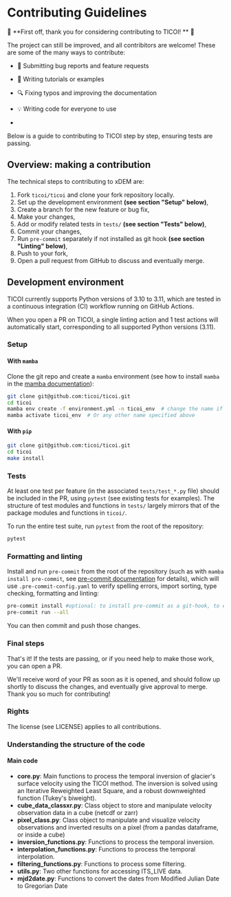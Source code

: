 # Contributing Guidelines

:tada: **First off, thank you for considering contributing to TICOI! ** :tada:

The project can still be improved, and all contribitors are welcome!
These are some of the many ways to contribute:

* :bug: Submitting bug reports and feature requests
* :memo: Writing tutorials or examples
* :mag: Fixing typos and improving the documentation
* :bulb: Writing code for everyone to use

*
Below is a guide to contributing to TICOI step by step, ensuring tests are passing.

## Overview: making a contribution

The technical steps to contributing to xDEM are:

1. Fork `ticoi/ticoi` and clone your fork repository locally.
2. Set up the development environment **(see section "Setup" below)**,
3. Create a branch for the new feature or bug fix,
4. Make your changes,
5. Add or modify related tests in `tests/` **(see section "Tests" below)**,
6. Commit your changes,
7. Run `pre-commit` separately if not installed as git hook **(see section "Linting" below)**,
8. Push to your fork,
9. Open a pull request from GitHub to discuss and eventually merge.

## Development environment

TICOI currently supports Python versions of 3.10 to 3.11, which are
tested in a continuous integration (CI) workflow running on GitHub Actions.

When you open a PR on TICOI, a single linting action and 1 test actions will automatically start, corresponding to all
supported Python versions (3.11).

### Setup

#### With `mamba`
Clone the git repo and create a `mamba` environment (see how to install `mamba` in the [mamba documentation](https://mamba.readthedocs.io/en/latest/)):

```bash
git clone git@github.com:ticoi/ticoi.git
cd ticoi
mamba env create -f environment.yml -n ticoi_env  # change the name if you want
mamba activate ticoi_env  # Or any other name specified above
```
#### With `pip`
```bash
git clone git@github.com:ticoi/ticoi.git
cd ticoi
make install
```

### Tests

At least one test per feature (in the associated `tests/test_*.py` file) should be included in the PR, using `pytest` (see existing tests for examples).
The structure of test modules and functions in `tests/` largely mirrors that of the package modules and functions in `ticoi/`.

To run the entire test suite, run `pytest` from the root of the repository:
```bash
pytest
```
### Formatting and linting

Install and run `pre-commit` from the root of the repository (such as with `mamba install pre-commit`, see [pre-commit documentation](https://pre-commit.com/) for details),
which will use `.pre-commit-config.yaml` to verify spelling errors, import sorting, type checking, formatting and linting:

```bash
pre-commit install #optional: to install pre-commit as a git-hook, to ensure checks have to pass before committing.
pre-commit run --all
```

You can then commit and push those changes.

### Final steps

That's it! If the tests are passing, or if you need help to make those work, you can open a PR.

We'll receive word of your PR as soon as it is opened, and should follow up shortly to discuss the changes, and eventually give approval to merge. Thank you so much for contributing!

### Rights

The license (see LICENSE) applies to all contributions.


### Understanding the structure of the code

#### Main code

* **core.py**: Main functions to process the temporal inversion of glacier's surface velocity using
  the TICOI method. The inversion is solved using an Iterative Reweighted Least Square, and a robust downweighted
  function (Tukey's biweight).
* **cube_data_classxr.py**: Class object to store and manipulate velocity observation data in a cube (netcdf or zarr)
* **pixel_class.py**: Class object to manipulate and visualize velocity observations and inverted results on a pixel (from a pandas dataframe, or inside a cube)
* **inversion_functions.py**: Functions to process the temporal inversion.
* **interpolation_functions.py**: Functions to process the temporal interpolation.
* **filtering_functions.py**: Functions to process some filtering.
* **utils.py**: Two other functions for accessing ITS_LIVE data.
* **mjd2date.py**: Functions to convert the dates from Modified Julian Date to Gregorian Date




